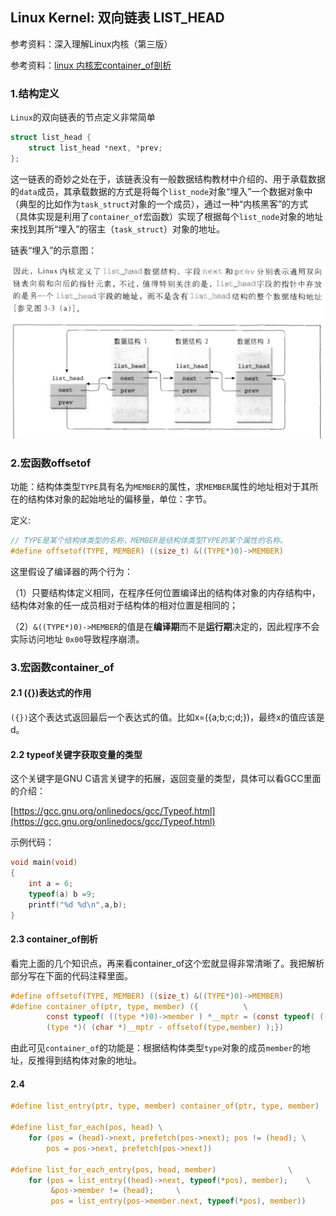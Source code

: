 ## Linux Kernel: 双向链表 LIST_HEAD

参考资料：深入理解Linux内核（第三版）

参考资料：[linux 内核宏container_of剖析](https://zhuanlan.zhihu.com/p/54932270)

### 1.结构定义

`Linux`的双向链表的节点定义非常简单

```c
struct list_head {
    struct list_head *next, *prev;
};
```

这一链表的奇妙之处在于，该链表没有一般数据结构教材中介绍的、用于承载数据的`data`成员，其承载数据的方式是将每个`list_node`对象“埋入”一个数据对象中（典型的比如作为`task_struct`对象的一个成员），通过一种“内核黑客”的方式（具体实现是利用了`container_of`宏函数）实现了根据每个`list_node`对象的地址来找到其所“埋入”的宿主（`task_struct`）对象的地址。

链表“埋入”的示意图：

![](/assets/lin101_001.PNG)

### 2.宏函数offsetof

功能：结构体类型`TYPE`具有名为`MEMBER`的属性，求`MEMBER`属性的地址相对于其所在的结构体对象的起始地址的偏移量，单位：字节。

定义:
```c
// TYPE是某个结构体类型的名称，MEMBER是结构体类型TYPE的某个属性的名称。
#define offsetof(TYPE, MEMBER) ((size_t) &((TYPE*)0)->MEMBER)
```

这里假设了编译器的两个行为：

（1）只要结构体定义相同，在程序任何位置编译出的结构体对象的内存结构中，结构体对象的任一成员相对于结构体的相对位置是相同的；

（2）`&((TYPE*)0)->MEMBER`的值是在**编译期**而不是**运行期**决定的，因此程序不会实际访问地址 `0x00`导致程序崩溃。


### 3.宏函数container_of

#### 2.1 ({})表达式的作用

`({})`这个表达式返回最后一个表达式的值。比如x=({a;b;c;d;})，最终x的值应该是d。

#### 2.2 typeof关键字获取变量的类型

这个关键字是GNU C语言关键字的拓展，返回变量的类型，具体可以看GCC里面的介绍：

[https://gcc.gnu.org/onlinedocs/gcc/Typeof.html](https://gcc.gnu.org/onlinedocs/gcc/Typeof.html)

示例代码：
```c
void main(void)
{
    int a = 6;
    typeof(a) b =9;
    printf("%d %d\n",a,b);
}
```

#### 2.3 container_of剖析

看完上面的几个知识点，再来看container_of这个宏就显得非常清晰了。我把解析部分写在下面的代码注释里面。

```c
#define offsetof(TYPE, MEMBER) ((size_t) &((TYPE*)0)->MEMBER)
#define container_of(ptr, type, member) ({          \
        const typeof( ((type *)0)->member ) *__mptr = (const typeof( ((type *)0)->member ) *)(ptr); \
        (type *)( (char *)__mptr - offsetof(type,member) );})
```

由此可见`container_of`的功能是：根据结构体类型`type`对象的成员`member`的地址，反推得到结构体对象的地址。

#### 2.4 

```c
#define list_entry(ptr, type, member) container_of(ptr, type, member)

#define list_for_each(pos, head) \
    for (pos = (head)->next, prefetch(pos->next); pos != (head); \
        pos = pos->next, prefetch(pos->next))

#define list_for_each_entry(pos, head, member)                \
    for (pos = list_entry((head)->next, typeof(*pos), member);    \
         &pos->member != (head);     \
         pos = list_entry(pos->member.next, typeof(*pos), member))
```